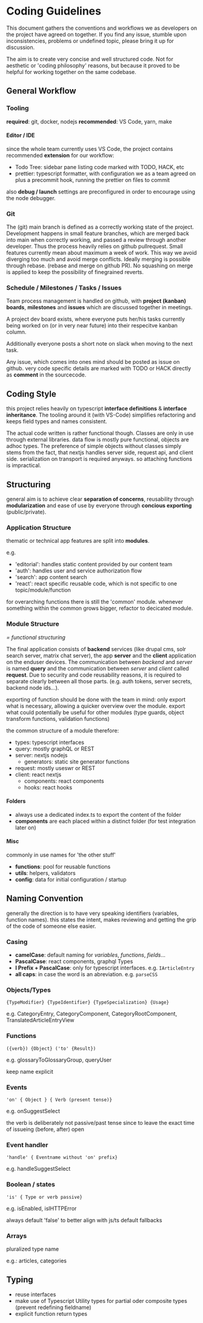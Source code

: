 # Coding Guidelines

This document gathers the conventions and workflows we as developers on the project have agreed on together.
If you find any issue, stumble upon inconsistencies, problems or undefined topic, please bring it up for discussion.

The aim is to create very concise and well structured code. Not for aesthetic or 'coding philosophy' reasons, but because it proved to be helpful for working together on the same codebase.

## General Workflow

### Tooling

__required__: git, docker, nodejs
__recommended__: VS Code, yarn, make

#### Editor / IDE

since the whole team currently uses VS Code, the project contains recommended __extension__ for our workflow:
* Todo Tree: sidebar pane listing code marked with TODO, HACK, etc
* prettier: typescript formatter, with configuration we as a team agreed on plus a precommit hook, running the prettier on files to commit

also __debug / launch__ settings are preconfigured in order to encourage using the node debugger.

### Git

The (git) main branch is defined as a correctly working state of the project.
Development happens in small feature branches, which are merged back into main when correctly working, and passed a review through another developer. Thus the process heavily relies on github pullrequest.
Small features currently mean about maximum a week of work. This way we avoid diverging too much and avoid merge conflicts.
Ideally merging is possible through rebase. (rebase and merge on github PR). No squashing on merge is applied to keep the possibility of finegrained reverts.

### Schedule / Milestones / Tasks / Issues

Team process management is handled on github, with __project (kanban) boards__, __milestones__ and __issues__ which are discussed together in meetings.

A project dev board exists, where everyone puts her/his tasks currently being worked on (or in very near future) into their respecitve kanban column.

Additionally everyone posts a short note on slack when moving to the next task.

Any issue, which comes into ones mind should be posted as issue on github. very code specific details are marked with TODO or HACK directly as __comment__ in the sourcecode.

## Coding Style

this project relies heavily on typescript __interface definitions__ & __interface inheritance__. The tooling around it (with VS-Code) simplifies refactoring and keeps field types and names consistent.

The actual code written is rather functional though. Classes are only in use through external libraries. data flow is mostly pure functional, objects are adhoc types. The preference of simple objects without classes simply stems from the fact, that nextjs handles server side, request api, and client side. serialization on transport is required anyways. so attaching functions is impractical.

## Structuring

general aim is to achieve clear __separation of concerns__, reusability through __modularization__ and ease of use by everyone through __concious exporting__ (public/private).

### Application Structure

thematic or technical app features are split into __modules__.

e.g.
* 'editorial': handles static content provided by our content team
* 'auth': handles user and service authorization flow
* 'search': app content search
* 'react': react specific reusable code, which is not specific to one topic/module/function

for overarching functions there is still the 'common' module. whenever something within the common grows bigger, refactor to decicated module.

### Module Structure 
_= functional structuring_

The final application consists of __backend__ services (like drupal cms, solr search server, matrix chat server), the app __server__ and the __client__ application on the enduser devices.
The communication between _backend_ and _server_ is named __query__ and the communication between _server_ and _client_ called __request__.
Due to security and code reusability reasons, it is required to separate clearly between all those parts. (e.g. auth tokens, server secrets, backend node ids...).

exporting of function should be done with the team in mind: only export what is necessary, allowing a quicker overview over the module. export what could potentially be useful for other modules (type guards, object transform functions, validation functions)

the common structure of a module therefore:

* types: typescript interfaces
* query: mostly graphQL or REST
* server: nextjs nodejs
  * generators: static site generator functions
* request: mostly useswr or REST
* client: react nextjs
  * components: react components
  * hooks: react hooks

#### Folders

* always use a dedicated index.ts to export the content of the folder
* __components__ are each placed within a distinct folder (for test integration later on)

#### Misc

commonly in use names for 'the other stuff'
* __functions__: pool for reusable functions
* __utils__: helpers, validators
* __config__: data for initial configuration / startup

## Naming Convention

generally the direction is to have very speaking identifiers (variables, function names). 
this states the intent, makes reviewing and getting the grip of the code of someone else easier.


### Casing
* __camelCase__: default naming for _variables_, _functions_, _fields_...
* __PascalCase__: react components, graphql Types
* __I Prefix + PascalCase__: only for typescript interfaces. e.g. `IArticleEntry`
* __all caps__: in case the word is an abreviation. e.g. `parseCSS`

### Objects/Types

`{TypeModifier} {TypeIdentifier} {TypeSpecialization} {Usage}`

e.g. CategoryEntry, CategoryComponent, CategoryRootComponent, TranslatedArticleEntryView

### Functions

`({verb}) {Object} ('to' {Result})`

e.g. glossaryToGlossaryGroup, queryUser

keep name explicit

### Events

`'on' { Object } { Verb (present tense)}`

e.g. onSuggestSelect

the verb is deliberately not passive/past tense since to leave the exact time of issueing (before, after) open

### Event handler
`'handle' { Eventname without 'on' prefix}`

e.g. handleSuggestSelect

### Boolean / states
`'is' { Type or verb passive}`

e.g. isEnabled, isIHTTPError

always default 'false' to better align with js/ts default fallbacks

### Arrays
pluralized type name

e.g.: articles, categories


## Typing

* reuse interfaces
* make use of Typescript Utility types for partial oder composite types (prevent redefining fieldname)
* explicit function return types